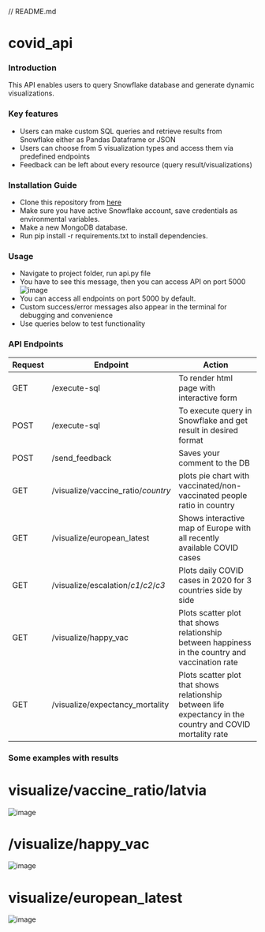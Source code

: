 // README.md
# covid_api
### Introduction
This API enables users to query Snowflake database and generate dynamic visualizations.  
### Key features
* Users can make custom SQL queries and retrieve results from Snowflake either as Pandas Dataframe or JSON
* Users can choose from 5 visualization types and access them via predefined endpoints 
* Feedback can be left about every resource (query result/visualizations)
### Installation Guide
* Clone this repository from [here](https://github.com/IvoDz/covid_api)
* Make sure you have active Snowflake account, save credentials as environmental variables.
* Make a new MongoDB database.
* Run pip install -r requirements.txt to install dependencies.
### Usage
* Navigate to project folder, run api.py file
* You have to see this message, then you can access API on port 5000
![image](https://github.com/IvoDz/covid_api/assets/97388815/bf8fa965-59ee-43ff-ab57-fe2e9999db98)
* You can access all endpoints on port 5000 by default.
* Custom success/error messages also appear in the terminal for debugging and convenience
* Use queries below to test functionality
### API Endpoints
| Request | Endpoint | Action |
| --- | --- | --- |
| GET | /execute-sql | To render html page with interactive form |
| POST | /execute-sql | To execute query in Snowflake and get result in desired format |
| POST | /send_feedback | Saves your comment to the DB |
| GET | /visualize/vaccine_ratio/_country_ | plots pie chart with vaccinated/non-vaccinated people ratio in country |
| GET | /visualize/european_latest | Shows interactive map of Europe with all recently available COVID cases |
| GET | /visualize/escalation/_c1_/_c2_/_c3_ | Plots daily COVID cases in 2020 for 3 countries side by side |
| GET | /visualize/happy_vac | Plots scatter plot that shows relationship between happiness in the country and vaccination rate |
| GET | /visualize/expectancy_mortality | Plots scatter plot that shows relationship between life expectancy in the country and COVID mortality rate |

### Some examples with results
# visualize/vaccine_ratio/latvia 
![image](https://github.com/IvoDz/covid_api/assets/97388815/12ab9fec-b8e5-49f8-b4bc-f57df3efdf95)

# /visualize/happy_vac
![image](https://github.com/IvoDz/covid_api/assets/97388815/42484c8d-36d4-4200-9358-7ce0c5318770)

# visualize/european_latest
![image](https://github.com/IvoDz/covid_api/assets/97388815/55c757c1-59e3-409f-95d3-c77140657554)










